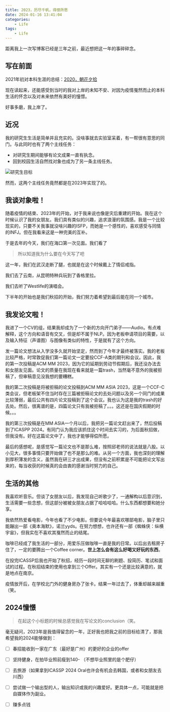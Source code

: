 ```yaml
---
title: 2023，历尽千帆，得偿所愿
date: 2024-01-16 13:41:04
categories: 
    - Life
tags:
    - Life
---
```


距离我上一次写博客已经是三年之前，最近想把这一年的事碎碎念。

<!-- more -->

## 写在前面

2021年初对本科生涯的总结：[2020，朝花夕拾](../2021/Dawn-Blossoms-Plucked-at-Dusk.md)

现在读起来，还能感受到当时的我对上岸的未知不安、对因为疫情戛然而止的本科生活的怀念以及对未来依然有美好的憧憬。

好事多磨，我上岸了。

## 近况

我的研究生生活是简单并且充实的。没啥事就去实验室呆着，有一帮很有意思的同门。与此同时也有了两个主线任务：

- 对研究生期间能够有论文成果一直有执念。
- 回到校园生活自然找对象也成为了另一条主线任务。

![研究生目标](https://qny.mlynn.cn/img/研究生目标.png)


然而，这两个主线任务竟然都是在2023年实现了的。

<!-- 写一写疫情 -->

## 我谈对象啦！

随着疫情的结束、2023年的开始，对于我来说也像是灾后重建的开始。我在这个时候认识了我的女朋友。我们具有类似的兴趣，追求浪漫的氛围感。我是一个比较现实的，只要不关我事就没啥兴趣的ISFP，而她是一个感性的，喜欢感受与同情的INFJ。但在我看来这是一种完美的互补。

于是去年的今天，我们在海口第一次见面。我们看了

> 所以知道我为什么要在今天写了吧

这一年，我们在武汉走断了腿，也就是在这个时候戴上了情侣戒指。

我们去了云南，从昆明特种兵玩到了香格里拉。

我们去听了Westlife的演唱会。

下半年的开始也是我们秋招的开始，我们努力着希望到最后能在同一个城市。

## 我发论文啦！

我进了一个CV的组，结果我却成为了一个新的方向开门弟子——Audio。有点难解释，这个方向和语音有交叉，但是却不属于NLP。因为老板申请项目的需要，以及输入特征（声谱图）与图像有类似的特性，于是就有了这个方向。

发一篇论文想法从入学没多久就开始坚定，然而到了今年才最终被落实。我的老板比较严格，时常敦促我们第一篇论文一定要投CCF-A类的期刊和会议。因此，我的第一次投稿是ACM MM 2023，因为它的延期到劳动节假期后，我还没办法去和女朋友见面。论文的质量在我现在看来就是一篇trash，当然毫不意外的我被拒稿了，但审稿意见没我想的要糟糕。

我的第二次投稿是将被拒稿的论文投稿到ACM MM ASIA 2023，这是一个CCF-C类会议，但老板架不住当时存在三篇被拒稿论文的去处问题以及另一个同门的成果比较薄弱，最后公共有四片论文投稿到了这个会议。我也认为这是我的trash的好去处。然后，很离谱的是，四篇论文只有我被拒稿了。。。这还是在国庆假期的时候。。。

我的第三次投稿是在MM ASIA一个月以后，我把另一篇论文赶出来了，然后投稿到了ICASPP 2024。有同门认为我应该抓住这个时间去实习的，为后面秋招做，但我没有。好在这篇论文中了，我也才能够得偿所愿。

最后的感想呢，是感觉写一篇论文也不是那么难，按照邱老师的说法就是八股。以小见大，很多事情只要开始做了也不是那么的难。从另一个方面，我也深刻的理解到厚积薄发的含义，虽然我在研三才出成果，但没有之前积累是不可能把论文写出来的，每当收获的时候真的会由衷的感谢当时努力的自己。

## 生活的其他

我喜欢听音乐。但谈了女朋友以后，我发现自己听歌少了，一通解构以后意识到，生活需要一些念想，但这部分被被女朋友占据了哈哈哈哈。什么东西都想要和她分享。

我依然热爱看电影，今年也看了不少电影。但要说今年最喜欢哪部电影，脑子里只能蹦出一部《奥本海默》，诺兰yyds。在努力想想，也许还有一部《蜘蛛侠：纵横宇宙》，但我实在不喜欢其戛然而止的结尾。

咖啡已经成了我生活的一部分，用爱乐压做咖啡一直是我的日常。以后出去租房子住了，一定的要腾出一个Coffee corner。**世上怎么会有这么好喝又好玩的东西**。

在投完ICASSP后我也开始了秋招，经历一段时间无聊的刷题、投简历、笔试和面试的过程。在秋招结束的使用也拿到三个Offer。其实有一个还是比较满意的，就是地点在南京。

疫情放开后，在学校北门外的健身房办了张卡。结果一年过去了，体重却越来越重（笑。

## 2024憧憬

> 在起这个小标题的时候总感觉我在写论文的conclusion（笑。

毫无疑问，2023年是我值得留念的一年，正好我也把我之前的目标给清了，那我希望我的2024能够做到：

* [ ] 春招能收到一家在广东（最好是广州）的更好的企业的offer
* [ ] 坚持健身，在拍毕业照前瘦到140-    （不想毕业照里的是个肥仔）
* [ ] 去旅游（如果拿到ICASSP 2024 Oral也许会有机会去韩国，或者和女朋友去川西）
* [ ] 尝试做一个输出型的人，输出知识或我的兴趣爱好。更具体一点，可能就是把自媒体作为副业。
* [ ] 赚多点钱


